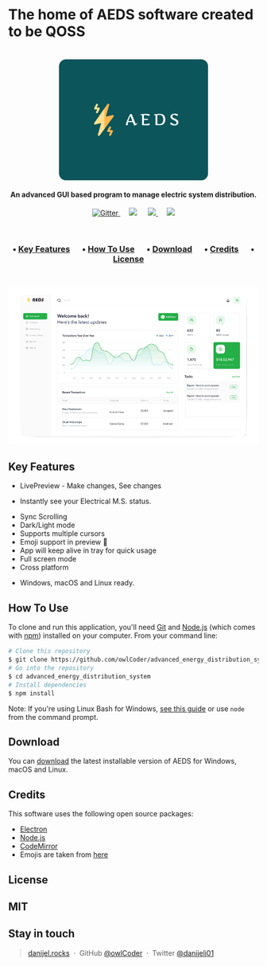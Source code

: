 #  The home of AEDS software created to be QOSS
<h1 align="center">
   <img align="center" src="https://github.com/owlCoder/advanced_energy_distribution_system/blob/main/doc/logo_teal.png?raw=true" alt="aeds" width="300" />
   <br/>
</h1>
<h4 align="center">An advanced GUI based program to manage electric system distribution.</h4>

<p align="center">
   <a href="https://badge.fury.io/#">
   <img src="https://badge.fury.io/js/electron-markdownify.svg" alt="Gitter">
   </a>&emsp;
   <a href="https://gitter.im/#">
   <img src="https://badges.gitter.im/amitmerchant1990/electron-markdownify.svg"></a> &emsp;
   <a href="https://saythanks.io/to/owlCoder">
   <img src="https://img.shields.io/badge/SayThanks.io-%E2%98%BC-1EAEDB.svg">
   </a> &emsp;
   <a href="https://www.paypal.com/paypalme/daliborkaobradovic">
   <img src="https://img.shields.io/badge/$-donate-ff69b4.svg?maxAge=2592000&amp;style=flat">
   </a>
</p><br/>
<h3 align="center">
   • <a href="#key-features">Key Features</a> &emsp;
   • <a href="#how-to-use">How To Use</a>  &emsp;
   • <a href="#download">Download</a>  &emsp;
   • <a href="#credits">Credits</a>  &emsp;
   • <a href="#license">License</a> &emsp;
</h3><br/>
<p align="center"> <img src="https://github.com/owlCoder/advanced_energy_distribution_system/blob/main/doc/main_p_b.png?raw=true" alt="screenshot" /> </p>

## Key Features
* LivePreview - Make changes, See changes
- Instantly see your Electrical M.S. status.
* Sync Scrolling
* Dark/Light mode
* Supports multiple cursors
* Emoji support in preview :tada:
* App will keep alive in tray for quick usage
* Full screen mode
* Cross platform
- Windows, macOS and Linux ready.
## How To Use
To clone and run this application, you'll need [Git](https://git-scm.com) and [Node.js](https://nodejs.org/en/download/) (which comes with [npm](http://npmjs.com)) installed on your computer. From your command line:
```bash
# Clone this repository
$ git clone https://github.com/owlCoder/advanced_energy_distribution_system
# Go into the repository
$ cd advanced_energy_distribution_system
# Install dependencies
$ npm install
```
Note: If you're using Linux Bash for Windows, [see this guide](https://www.howtogeek.com/261575/how-to-run-graphical-linux-desktop-applications-from-windows-10s-bash-shell/) or use `node` from the command prompt.
## Download
You can [download](https://github.com/owlCoder/electron-advanced_energy_distribution_system/releases/tag/v0.1.2.0) the latest installable version of AEDS for Windows, macOS and Linux.
## Credits
This software uses the following open source packages:
- [Electron](http://electron.atom.io/)
- [Node.js](https://nodejs.org/)
- [CodeMirror](http://codemirror.net/)
- Emojis are taken from [here](https://github.com/arvida/emoji-cheat-sheet.com)
## License
MIT
---
## Stay in touch
> [danijel.rocks](https://www.danijel.rocks) &nbsp;&middot;&nbsp;
> GitHub [@owlCoder](https://github.com/owlCoder) &nbsp;&middot;&nbsp;
> Twitter [@danijelj01](https://twitter.com/danijelj01)
